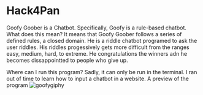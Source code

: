 # Hack4Pan

Goofy Goober is a Chatbot.
Specifically, Goofy is a rule-based chatbot. What does this mean?
It means that Goofy Goober follows a series of defined rules, a closed domain.
He is a riddle chatbot programed to ask the user riddles.
His riddles progessively gets more difficult from the ranges easy, medium, hard, to extreme.
He congratulations the winners adn he becomes dissappointted to people who give up.

Where can I run this program?
Sadly, it can only be run in the terminal.
I ran out of time to learn how to input a chatbot in a website.
A preview of the program
![goofygiphy](https://user-images.githubusercontent.com/90516994/150668799-aa092dba-621c-4b70-92a4-18af7fa52600.gif)
